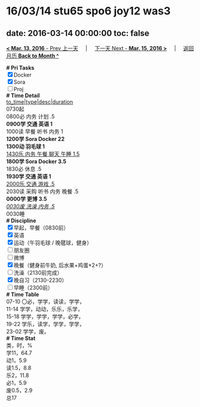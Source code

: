 # 16/03/14 stu65 spo6 joy12 was3

date: 2016-03-14 00:00:00
toc: false
---
[**< Mar. 13, 2016** - Prev 上一天](/lifelogs/2016/03/d13.html) &nbsp; &nbsp; | &nbsp; &nbsp; [下一天 Next - **Mar. 15, 2016 >**](/lifelogs/2016/03/d15.html) &nbsp; &nbsp; |  &nbsp; &nbsp; [返回月历 **Back to Month ^**](/lifelogs/2016/03/index.html)
<br/><div><b># Pri Tasks</b></div><div><input checked="true" type="checkbox"/>Docker</div><div><input checked="true" type="checkbox"/>Sora</div><div><input type="checkbox"/>Proj</div><div><b># Time Detail</b></div><div><u>to_time|type|desc|duration</u></div><div>0730起</div><div>0800必 内务 计划 .5</div><div><b>0900学 交通 英语 1</b></div><div>1000读 早餐 听书 内务 1</div><div><b>1200学 Sora Docker 2</b><b>2</b></div><div><b>1300动 羽毛球 1</b></div><div><u>1430乐 内务 午餐 聊天 午睡 1.5</u></div><div><b>1800学 Sora Docker 3.5</b></div><div>1830必 休息 .5</div><div><b>1930学 交通 英语 1</b></div><div><u>2000乐 交通 游戏 .5</u></div><div>2030读 采购 听书 内务 晚餐 .5</div><div><b>0000学 更博 3.5</b></div><div><u><i>0030废 洗澡 内务 .5</i></u></div><div>0030睡</div><div><b># Discipline</b></div><div><input checked="true" type="checkbox"/>早起，早餐（0830前）</div><div><input checked="true" type="checkbox"/>英语</div><div><input checked="true" type="checkbox"/>运动（午羽毛球 / 晚毽球，健身）</div><div><input type="checkbox"/>朋友圈</div><div><input type="checkbox"/>微博</div><div><input checked="true" type="checkbox"/>晚餐（健身前牛奶, 后水果+鸡蛋*2+?）</div><div><input type="checkbox"/>洗澡（2130前完成）</div><div><input checked="true" type="checkbox"/>晚自习（2130-2230）</div><div><input type="checkbox"/>早睡（2300前）</div><div><b># Time Table</b></div><div>07-10 〇必，学学，读读，学学，</div><div>11-14 学学，动动，乐乐，乐学，</div><div>15-18 学学，学学，学学，必学，</div><div>19-22 学乐，读学，学学，学学，</div><div>23-02 学学，废。</div><div><b># Time Stat</b></div><div>类，时，%</div><div>学11，64.7</div><div>动1，5.9</div><div>读1.5，8.8</div><div>乐2，11.8</div><div>必1，5.9</div><div>废0.5，2.9</div><div>总17</div>
